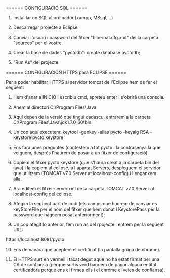 ====== CONFIGURACIÓ SQL ======

1. Instal·lar un SQL al ordinador (xampp, MSsql,...)

2. Descarregar projecte a Eclipse

3. Canviar l'usuari i password del fitxer "hibernat.cfg.xml" del la carpeta "sources" per el vostre.

4. Crear la base de dades "pyctodb": create database pyctodb;

5. "Run As" del projecte


====== CONFIGURACIÓN HTTPS para ECLIPSE ======

Per a poder habilitar HTTPS al servidor tomcat de l'Eclipse hem de fer el següent:

1. Hem d'anar a INICIO i escribiu cmd, apreteu enter i s'obrirà una consola. 

2. Anem al directori C:\Program Files\Java.

3. Aquí depen de la versió que tingui cadascu, entrarem a la carpeta C:\Program Files\Java\jdk1.7.0_60\bin\.

4. Un cop aquí executem:
    keytool -genkey -alias pycto -keyalg RSA -keystore pycto.keystore

5. Ens fara unes preguntes (contestem a tot pycto i la contrasenya la que volguem, després l'haurem de posar a un fitxer de configuració).

6. Copiem el fitxer pycto.keystore (que s'haura creat a la carpeta bin del java) i la copiem al eclipse, a l'apartat Servers, despleguem el servidor que utilitzem (TOMCAT v7.0 Server at localhost-config) i l'enganxem alla.

7. Ara editem el fitxer server.xml de la carpeta TOMCAT v7.0 Server at localhost-config del eclipse.

8. Afegim la següent part de codi (els camps que haurem de canviar es keyStoreFile per el nom del fitxer que hem donat i KeystorePass per la password que haguem posat anteriorment):

<Connector
SSLEnabled="true"
clientAuth="false"
keyAlias="pycto"
keystoreFile="conf/pycto.keystore"
keystorePass="telematica"
maxThreads="200"
port="8081"
scheme="https"
secure="true"
sslProtocol="TLS"
/>

9. Un cop afegit lo anterior, fem run as del rpojecte i entrem per la següent URL:

https://localhost:8081/pycto

10. Ens demanara que aceptem el certificat (la pantalla groga de chrome).

11. El HTTPS surt en vermell i taxat degut aque no ha estat firmat per una CA de confiansa (perque surtis verd hauriem de pagar alguna entitat certificadora perque ens el firmes ells i el chrome el veies de confiansa). 




